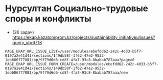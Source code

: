 # Нурсултан Социально-трудовые споры и конфликты

- (26 задач) https://ekap.kazatomprom.kz/projects/sustainability_initiativeu/issues?query_id=6718

```env
PAGE_EKAP_URL_ISSUE_LIST=/user/modules/ebefdd62-242c-4d33-b5f7-0197a2e41d41/sections/149db58f-1f62-47e2-9532-1eb686777881/bp/9f79d6d6-cd8f-4fa7-93c8-8babab787aaa?page=0
PAGE_EKAP_URL_ISSUE_FORM_CREATE=/user/modules/ebefdd62-242c-4d33-b5f7-0197a2e41d41/sections/149db58f-1f62-47e2-9532-1eb686777881/bp/9f79d6d6-cd8f-4fa7-93c8-8babab787aaa/new
```
